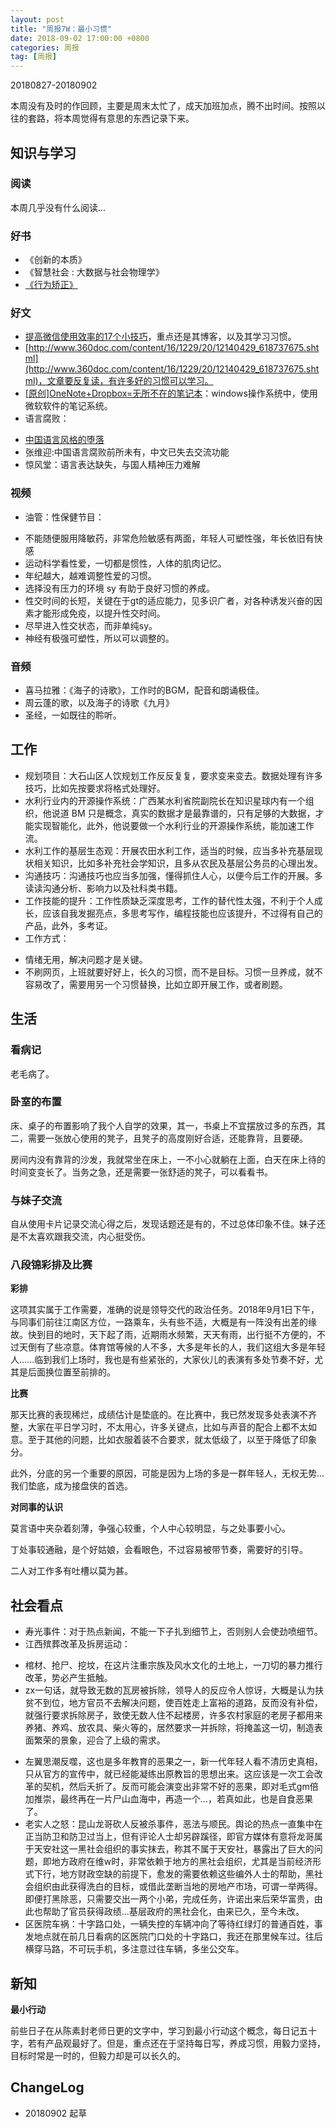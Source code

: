 ```yaml
---
layout: post
title: "周报7W：最小习惯"
date: 2018-09-02 17:00:00 +0800 
categories: 周报
tag: [周报]
---   
```


20180827-20180902

本周没有及时的作回顾，主要是周末太忙了，成天加班加点，腾不出时间。按照以往的套路，将本周觉得有意思的东西记录下来。

## 知识与学习
### 阅读

本周几乎没有什么阅读...

### 好书
- 《创新的本质》
- 《智慧社会 : 大数据与社会物理学》
- [《行为矫正》](https://book.douban.com/subject/1173443/)

### 好文

- [提高微信使用效率的17个小技巧](https://mp.weixin.qq.com/s?__biz=MjM5NzQ4MzM0MQ==&mid=2456189414&idx=1&sn=22a8dbfa91b0ec68d40b4502c839469d&chksm=b14b9fc4863c16d2859244c2d472d908f27ab32ffd8c79ac2e84912f546e6acba9926ecc0b7a&mpshare=1&scene=2&srcid=0222LKz54rjap8Hbu0BEcPL0&key=af89d8d39c7c894fce88a1049d16eae9ba4cc56f915af9fd56791acdd0e123e82069e49fb6179abf58c548384c1724ffb44740b6f8a9b7a24cb4e061819931b1665cffb02c40fe7a1ffac5d8b6dcacbf&ascene=0&uin=OTgwMDI1&devicetype=iMac+MacBookPro13%2C3+OSX+OSX+10.12.3+build(16D32)&version=12020010&nettype=WIFI&fontScale=100&pass_ticket=oWHZ0oIuBInqOlr3tfTwTpZGWtW6i5N2jpKfJ9kv9Go%3D)，重点还是其博客，以及其学习习惯。
- [http://www.360doc.com/content/16/1229/20/12140429_618737675.shtml](http://www.360doc.com/content/16/1229/20/12140429_618737675.shtml)，文章要反复读，有许多好的习惯可以学习。
- [[原创]OneNote+Dropbox=无所不在的笔记本](http://blog.vsharing.com/journeyman/A759459.html)：windows操作系统中，使用微软软件的笔记系统。
- 语言腐败：
+ [中国语言风格的堕落](https://cn.nytimes.com/opinion/20150528/c28murong/)
+ 张维迎:中国语言腐败前所未有，中文已失去交流功能
+ 惊风堂：语言表达缺失，与国人精神压力难解

### 视频

- 油管：性保健节目：
+ 不能随便服用降敏药，非常危险敏感有两面，年轻人可塑性强，年长依旧有快感
+ 运动科学看性爱，一切都是惯性，人体的肌肉记忆。
+ 年纪越大，越难调整性爱的习惯。
+ 选择没有压力的环境 sy 有助于良好习惯的养成。
+ 性交时间的长短，关键在于gt的适应能力，见多识广者，对各种诱发兴奋的因素才能形成免疫，以提升性交时间。
+ 尽早进入性交状态，而非单纯sy。
+ 神经有极强可塑性，所以可以调整的。

### 音频

- 喜马拉雅：《海子的诗歌》，工作时的BGM，配音和朗诵极佳。
- 周云蓬的歌，以及海子的诗歌《九月》
- 圣经，一如既往的聆听。

## 工作

- 规划项目：大石山区人饮规划工作反反复复，要求变来变去。数据处理有许多技巧，比如先按要求将格式处理好。
- 水利行业内的开源操作系统：广西某水利省院副院长在知识星球内有一个组织，他说道 BM 只是概念，真实的数据才是最靠谱的，只有足够的大数据，才能实现智能化，此外，他说要做一个水利行业的开源操作系统，能加速工作流。
- 水利工作的基层生态观：开展农田水利工作，适当的时候，应当多补充基层现状相关知识，比如多补充社会学知识，且多从农民及基层公务员的心理出发。
- 沟通技巧：沟通技巧也应当多加强，懂得抓住人心，以便今后工作的开展。多读读沟通分析、影响力以及社科类书籍。
- 工作技能的提升：工作性质缺乏深度思考，工作的替代性太强，不利于个人成长，应该自我发掘亮点，多思考写作，编程技能也应该提升，不过得有自己的产品，此外，多考证。
- 工作方式：
+ 情绪无用，解决问题才是关键。
+ 不刷网页，上班就要好好上，长久的习惯，而不是目标。习惯一旦养成，就不容易改了，需要用另一个习惯替换，比如立即开展工作，或者刷题。

## 生活

### 看病记

老毛病了。

### 卧室的布置

床、桌子的布置影响了我个人自学的效果，其一，书桌上不宜摆放过多的东西，其二，需要一张放心使用的凳子，且凳子的高度刚好合适，还能靠背，且要硬。

房间内没有靠背的沙发，我就常坐在床上，一不小心就躺在上面，白天在床上待的时间变变长了。当务之急，还是需要一张舒适的凳子，可以看看书。

### 与妹子交流

自从使用卡片记录交流心得之后，发现话题还是有的，不过总体印象不佳。妹子还是不太喜欢跟我交流，内心挺受伤。

### 八段锦彩排及比赛

**彩排**

这项其实属于工作需要，准确的说是领导交代的政治任务。2018年9月1日下午，与同事们前往江南区方位，一路乘车，头有些不适，大概是有一阵没有出差的缘故。快到目的地时，天下起了雨，近期雨水频繁，天天有雨，出行挺不方便的，不过天倒有了些凉意。体育馆等候的人不多，大多是年长的人，我们这组大多是年轻人......临到我们上场时，我也是有些紧张的，大家伙儿的表演有多处节奏不好，尤其是后面换位置至前排的。

**比赛**

那天比赛的表现稀烂，成绩估计是垫底的。在比赛中，我已然发现多处表演不齐整，大家在平日学习时，不太用心，许多关键点，比如与声音的配合上都不太如意。至于其他的问题，比如衣服着装不合要求，就太低级了，以至于降低了印象分。

此外，分底的另一个重要的原因，可能是因为上场的多是一群年轻人，无权无势...我们垫底，成为接盘侠的首选。

**对同事的认识**

莫言语中夹杂着刻薄，争强心较重，个人中心较明显，与之处事要小心。

丁处事较通融，是个好姑娘，会看眼色，不过容易被带节奏，需要好的引导。

二人对工作多有吐槽以莫为甚。


## 社会看点

- 寿光事件：对于热点新闻，不能一下子扎到细节上，否则别人会使劲喷细节。
- 江西殡葬改革及拆房运动：
+ 棺材、抢尸、挖坟，在这片注重宗族及风水文化的土地上，一刀切的暴力推行改革，势必产生抵触。
+ zx一句话，就导致无数的瓦房被拆除，领导人的反应令人惊讶，大概是认为扶贫不到位，地方官员不去解决问题，使百姓走上富裕的道路，反而没有补偿，就强行要求拆除房子，致使无数人住不起楼房，许多农村家庭的老房子都用来养猪、养鸡、放农具、柴火等的，居然要求一并拆除，将掩盖这一切，制造表面繁荣的景象，迎合了上级的需求。
- 左翼思潮反噬，这也是多年教育的恶果之一，新一代年轻人看不清历史真相，只从官方的宣传中，就已经能凝练出原教旨的思想出来。这应该是一次工会改革的契机，然后夭折了。反而可能会演变出非常不好的恶果，即对毛式gm倍加推崇，最终再在一片尸山血海中，再造一个...，若真如此，也是自食恶果了。
- 老实人之怒：昆山龙哥砍人反被杀事件，恶法与顺民。舆论的热点一直集中在正当防卫和防卫过当上，但有评论人士却另辟蹊径，即官方媒体有意将龙哥属于天安社这一黑社会组织的事实抹去，称其不属于天安社，暴露出了巨大的问题，即地方政府在维w时，非常依赖于地方的黑社会组织，尤其是当前经济形式下行，地方财政空缺的前提下，愈发的需要依赖这些编外人士的帮助，黑社会组织由此获得洗白的目标，或借此垄断当地的房地产市场，可谓一举两得。即便打黑除恶，只需要交出一两个小弟，完成任务，许诺出来后荣华富贵，由此也帮助了官员获得政绩...基层政府的黑社会化，由来已久，至今未改。
- 区医院车祸：十字路口处，一辆失控的车辆冲向了等待红绿灯的普通百姓，事发地点就在前几日看病的区医院门口处的十字路口，我还在那里候车过。往后横穿马路，不可玩手机，多注意过往车辆，多坐公交车。

## 新知

**最小行动**

前些日子在从陈素封老师日更的文字中，学习到最小行动这个概念，每日记五十字，若有产品观最好了。但是，重点还在于坚持每日写，养成习惯，用毅力坚持，目标时常是一时的，但毅力却是可以长久的。

## ChangeLog

- 20180902 起草